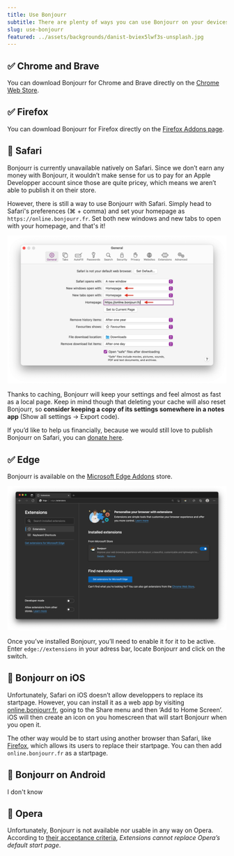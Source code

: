```yaml
---
title: Use Bonjourr 
subtitle: There are plenty of ways you can use Bonjourr on your devices. Let’s talk about all of them.
slug: use-bonjourr
featured: ../assets/backgrounds/danist-bviex5lwf3s-unsplash.jpg
---
```


## ✅ Chrome and Brave

You can download Bonjourr for Chrome and Brave directly on the [Chrome Web Store](https://chrome.google.com/webstore/detail/bonjourr-%C2%B7-minimalist-lig/dlnejlppicbjfcfcedcflplfjajinajd?hl=fr&authuser=0).

## ✅ Firefox

You can download Bonjourr for Firefox directly on the [Firefox Addons page](https://addons.mozilla.org/fr/firefox/addon/bonjourr-startpage/).

## 🔶 Safari

Bonjourr is currently unavailable natively on Safari. Since we don’t earn any money with Bonjourr, it wouldn’t make sense for us to pay for an Apple Developper account since those are quite pricey, which means we aren’t able to publish it on their store.

However, there is still a way to use Bonjourr with Safari. Simply head to Safari's preferences (⌘ + comma) and set your homepage as `https://online.bonjourr.fr`. Set both new windows and new tabs to open with your homepage, and that's it!

![Configure Bonjourr on Safari](../assets/documentation/safari.png)

Thanks to caching, Bonjourr will keep your settings and feel almost as fast as a local page. Keep in mind though that deleting your cache will also reset Bonjourr, so **consider keeping a copy of its settings somewhere in a notes app** (Show all settings → Export code).

If you’d like to help us financially, because we would still love to publish Bonjourr on Safari, you can [donate here](https://ko-fi.com/bonjourr).

## ✅ Edge

Bonjourr is available on the [Microsoft Edge Addons](https://microsoftedge.microsoft.com/addons/detail/bonjourr/dehmmlejmefjphdeoagelkpaoolicmid) store.

![Enable Bonjourr on Edge](../assets/documentation/edge.png)

Once you’ve installed Bonjourr, you’ll need to enable it for it to be active. Enter `edge://extensions` in your adress bar, locate Bonjourr and click on the switch.

## 🔶 Bonjourr on iOS

Unfortunately, Safari on iOS doesn’t allow developpers to replace its startpage. However, you can install it as a web app by visiting [online.bonjourr.fr](https://online.bonjourr.fr), going to the Share menu and then ‘Add to Home Screen’. iOS will then create an icon on you homescreen that will start Bonjourr when you open it.

The other way would be to start using another browser than Safari, like [Firefox](https://apps.apple.com/fr/app/navigateur-web-firefox/id989804926), which allows its users to replace their startpage. You can then add `online.bonjourr.fr` as a startpage.

## 🔶 Bonjourr on Android

I don't know

## 🛑 Opera

Unfortunately, Bonjourr is not available nor usable in any way on Opera. According to [their acceptance criteria](https://dev.opera.com/extensions/acceptance-criteria/), *Extensions cannot replace Opera’s default start page*. 